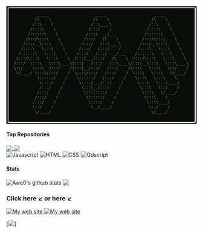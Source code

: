 <a href="https://awe0.github.io/Portfolio/">
  <img align="center" src="https://github.com/Awe0/Awe0/blob/main/icons/LogoAwe.png" alt="My web site"/>
</a>

#### Top Repositories

<a href="https://github.com/Awe0/Stellar-Station">
  <img align="center" src="https://github-readme-stats.vercel.app/api/pin/?username=Awe0&repo=Stellar-Station&theme=merko" />
</a>
<a href="https://github.com/Awe0/Ada_Tech_School">
  <img align="center" src="https://github-readme-stats.vercel.app/api/pin/?username=Awe0&repo=Ada_Tech_School&theme=merko" />
</a>

<div>
    <span>
        <img src="https://img.shields.io/badge/Javascript-0a0f0b?style=for-the-badge&logo=javascript" alt="Javascript">
    </span>
    <span>
        <img src="https://img.shields.io/badge/Html-0a0f0b?style=for-the-badge&logo=html5" alt="HTML">
    </span>
    <span>
        <img src="https://img.shields.io/badge/Css-0a0f0b?style=for-the-badge&logo=css3" alt="CSS">
    </span>
    <span>
        <img src="https://img.shields.io/badge/Gdscript-0a0f0b?style=for-the-badge&logo=godotengine" alt="Gdscript">
    </span>
</div>

#### Stats
<a>
<img align="center" src="https://github-readme-stats.vercel.app/api?username=Awe0&show_icons=true&theme=merko&rank_icon=github" alt="Awe0's github stats" />
</a>
<a>
  <img align="center" src="https://github-readme-stats.vercel.app/api/top-langs/?username=Awe0&layout=compact&hide_progress=true&theme=merko" />
</a>

### Click here ↙️ or here ↙️

<div>
    <span>
      <a href="https://awe0.github.io/Portfolio/">
        <img src="https://img.shields.io/badge/Portfolio-0a0f0b?style=for-the-badge&logo=gnometerminal" alt="My web site"/>
      </a>
    </span>
    <span>
      <a href="https://awe0.github.io/Portfolio/src/cv.pdf">
        <img src="https://img.shields.io/badge/CV-0a0f0b?style=for-the-badge&logo=gnometerminal" alt="My web site"/>
      </a>
    </span>
</div>

[![](https://visitcount.itsvg.in/api?id=Awe0&icon=4&color=1)]
